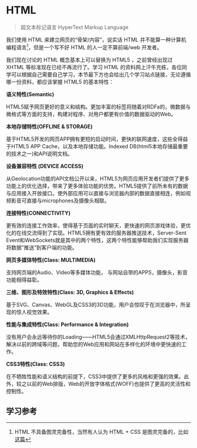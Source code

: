 # HTML

> 超文本标记语言 HyperText Markup Language

我们使用 HTML 来建立网页的“骨架/内容”，说实话 HTML 并不能算一种计算机编程语言[^1]，但是一个写不好 HTML 的人一定不算前端/web 开发者。

[^1]: HTML 不具备图灵完备性，当然有人认为 HTML + CSS 是图灵完备的，比如[这篇](https://lemire.me/blog/2011/03/08/breaking-news-htmlcss-is-turing-complete/)

我们现在讨论的 HTML 概念基本上可以替换为 HTML5 ，之前曾经出现过 XHTML 等标准现在已经不再流行了。学习 HTML 的资料网上汗牛充栋，各位同学可以根据自己需要自己学习，本节最下方也会给出几个学习站点链接，无论遵循哪一份资料，都应该掌握 HTML5 的基本特性：

**语义特性(Semantic)**

HTML5赋予网页更好的意义和结构。更加丰富的标签将随着对RDFa的，微数据与微格式等方面的支持，构建对程序、对用户都更有价值的数据驱动的Web。

**本地存储特性(OFFLINE & STORAGE)**

基于HTML5开发的网页APP拥有更短的启动时间，更快的联网速度，这些全得益于HTML5 APP Cache，以及本地存储功能。Indexed DB(html5本地存储最重要的技术之一)和API说明文档。

**设备兼容特性 (DEVICE ACCESS)**

从Geolocation功能的API文档公开以来，HTML5为网页应用开发者们提供了更多功能上的优化选择，带来了更多体验功能的优势。HTML5提供了前所未有的数据与应用接入开放接口。使外部应用可以直接与浏览器内部的数据直接相连，例如视频影音可直接与microphones及摄像头相联。

**连接特性(CONNECTIVITY)**

更有效的连接工作效率，使得基于页面的实时聊天，更快速的网页游戏体验，更优化的在线交流得到了实现。HTML5拥有更有效的服务器推送技术，Server-Sent Event和WebSockets就是其中的两个特性，这两个特性能够帮助我们实现服务器将数据“推送”到客户端的功能。

**网页多媒体特性(Class: MULTIMEDIA)**

支持网页端的Audio、Video等多媒体功能， 与网站自带的APPS，摄像头，影音功能相得益彰。

**三维、图形及特效特性(Class: 3D, Graphics & Effects)**

基于SVG、Canvas、WebGL及CSS3的3D功能，用户会惊叹于在浏览器中，所呈现的惊人视觉效果。

**性能与集成特性(Class: Performance & Integration)**

没有用户会永远等待你的Loading——HTML5会通过XMLHttpRequest2等技术，解决以前的跨域等问题，帮助您的Web应用和网站在多样化的环境中更快速的工作。

**CSS3特性(Class: CSS3)**

在不牺牲性能和语义结构的前提下，CSS3中提供了更多的风格和更强的效果。此外，较之以前的Web排版，Web的开放字体格式(WOFF)也提供了更高的灵活性和控制性。

## 学习参考

[MDN web docs/HTML]: https://developer.mozilla.org/zh-CN/docs/Web/HTML	"MDN web docs/HTML"
[菜鸟 HTML5 在线学习]: http://www.runoob.com/html/html5-intro.html	"菜鸟 HTML5 在线学习"
[W3shool HTML5 参考手册]: http://www.w3school.com.cn/html5/html5_reference.asp	"W3shool HTML5 参考手册"